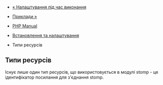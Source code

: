 - [« Налаштування під час виконання](stomp.configuration.md)
- [Приклади »](stomp.examples.md)

- [PHP Manual](index.md)
- [Встановлення та налаштування](stomp.setup.md)
- Типи ресурсів

## Типи ресурсів

Існує лише один тип ресурсів, що використовується в модулі stomp - це
ідентифікатор посилання для з'єднання stomp.
